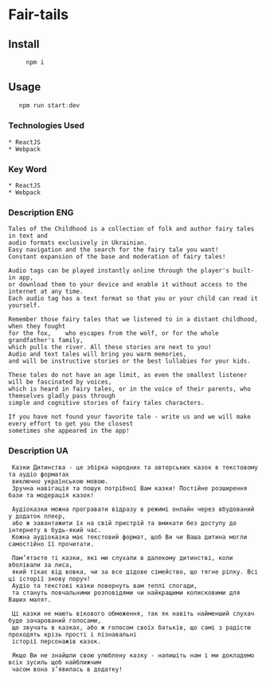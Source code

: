 # Fair-tails 

## Install

```js
     npm i 
```
## Usage


```js
   npm run start:dev
```
### Technologies Used

    * ReactJS
    * Webpack
    
    
### Key Word 
    
    * ReactJS
    * Webpack


###  Description  ENG      

    Tales of the Childhood is a collection of folk and author fairy tales in text and
    audio formats exclusively in Ukrainian.
    Easy navigation and the search for the fairy tale you want!
    Constant expansion of the base and moderation of fairy tales!    
    
    Audio tags can be played instantly online through the player's built-in app,
    or download them to your device and enable it without access to the internet at any time.
    Each audio tag has a text format so that you or your child can read it yourself.
    
    Remember those fairy tales that we listened to in a distant childhood, when they fought 
    for the fox,    who escapes from the wolf, or for the whole grandfather's family,
    which pulls the river. All these stories are next to you!
    Audio and text tales will bring you warm memories,
    and will be instructive stories or the best lullabies for your kids.
    
    These tales do not have an age limit, as even the smallest listener will be fascinated by voices,
    which is heard in fairy tales, or in the voice of their parents, who themselves gladly pass through 
    simple and cognitive stories of fairy tales characters.
    
    If you have not found your favorite tale - write us and we will make every effort to get you the closest
    sometimes she appeared in the app!    

###  Description  UA       

     Казки Дитинства - це збірка народних та авторських казок в текстовому та аудіо форматах
     виключно українською мовою. 
     Зручна навігація та пошук потрібної Вам казки! Постійне розширення бази та модерація казок!
     
     Аудіоказки можна програвати відразу в режимі онлайн через вбудований у додаток плеєр,
     або ж завантажити їх на свій пристрій та вмикати без доступу до інтернету в будь-який час.
     Кожна аудіоказка має текстовий формат, щоб Ви чи Ваша дитина могли самостійно її прочитати.
     
     Пам’ятаєте ті казки, які ми слухали в далекому дитинстві, коли вболівали за лиса, 
     який тікає від вовка, чи за все дідове сімейство, що тягне ріпку. Всі ці історії знову поруч! 
     Аудіо та текстові казки повернуть вам теплі спогади,
     та стануть повчальними розповідями чи найкращими колисковими для Ваших малят.
     
     Ці казки не мають вікового обмеження, так як навіть найменший слухач буде зачарований голосами, 
     що звучать в казках, або ж голосом своїх батьків, що самі з радістю проходять крізь прості і пізнавальні 
     історії персонажів казок. 
     
     Якщо Ви не знайшли свою улюблену казку - напишіть нам і ми докладемо всіх зусиль щоб найближчим 
     часом вона з’явилась в додатку!   
    

    


 
